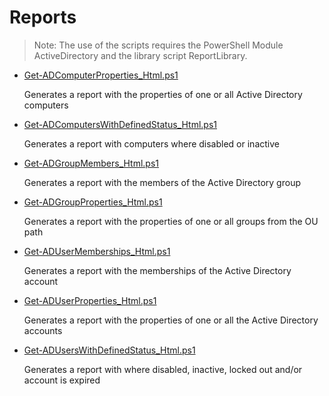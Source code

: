 # Reports

> Note: The use of the scripts requires the PowerShell Module ActiveDirectory and the library script ReportLibrary.

+ [Get-ADComputerProperties_Html.ps1](./Get-ADComputerProperties_Html.ps1)

  Generates a report with the properties of one or all Active Directory computers

+ [Get-ADComputersWithDefinedStatus_Html.ps1](./Get-ADComputersWithDefinedStatus_Html.ps1)

  Generates a report with computers where disabled or inactive

+ [Get-ADGroupMembers_Html.ps1](./Get-ADGroupMembers_Html.ps1)

  Generates a report with the members of the Active Directory group

+ [Get-ADGroupProperties_Html.ps1](./Get-ADGroupProperties_Html.ps1)

  Generates a report with the properties of one or all groups from the OU path

+ [Get-ADUserMemberships_Html.ps1](./Get-ADUserMemberships_Html.ps1)

  Generates a report with the memberships of the Active Directory account

+ [Get-ADUserProperties_Html.ps1](./Get-ADUserProperties_Html.ps1)

  Generates a report with the properties of one or all the Active Directory accounts

+ [Get-ADUsersWithDefinedStatus_Html.ps1](./Get-ADUsersWithDefinedStatus_Html.ps1)

  Generates a report with where disabled, inactive, locked out and/or account is expired
